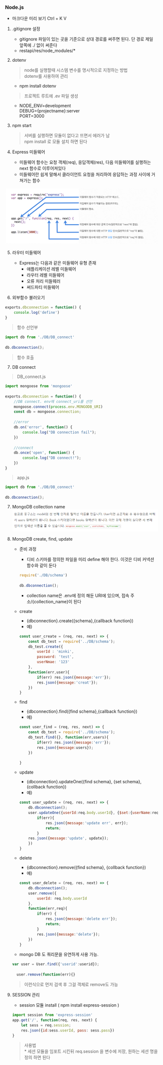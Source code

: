 ### Node.js
* 마크다운 미리 보기 Ctrl + K V

1. .gitignore 설정
    * gitignore 파일이 있는 곳을 기준으로 상대 경로를 써주면 된다. 단 경로 제일 앞쪽에 ./ 없이 써준다
    * restapi/res/node_modules/*

2. dotenv
    >node를 실행할때 시스템 변수를 명시적으로 지정하는 방법<br>
     dotenv를 사용하여 관리
    * npm install dotenv
    >프로젝트 루트에 .ev 파일 생성
    * NODE_ENV=development<br>
      DEBUG={projectname}:server<br>
      PORT=3000

3. npm start
    >서버를 실행하면 모듈이 없다고 뜨면서 에러가 남<br>
     npm install 로 모듈 설치 하면 된다

4. Express 미들웨어
    * 미들웨어 함수는 요청 객체(req), 응답객체(res), 다음 미들웨어를 실행하는 next 함수로 이루어져있다
    * 미들웨어란 쉽게 말해서 클라이언트 요청을 처리하여 응답하는 과정 사이에 거쳐가는 함수

![middle_ware](./document_img/middleware.png)

5. 라우터 미들웨어
    * Express는 다음과 같은 미들웨어 유형 존재
        * 애플리케이션 레벨 미들웨어
        * 라우터 레벨 미들웨어
        * 오류 처리 미들웨러
        * 써드파티 미들웨어

6. 외부함수 불러오기
```js
exports.dbconnection = function() {
    console.log('define')
}
```
>함수 선언부

````js
import db from './DB/DB_connect'

db.dbconnection();

````
>함수 호출

7. DB connect

>DB_connect.js
```js
import mongoose from 'mongoose'

exports.dbconnection = function() {
    //DB connect. env에 connect_uri를 선언
    mongoose.connect(process.env.MONGODB_URI)
    const db = mongoose.connection;

    //error
    db.on('error', function() {
        console.log("DB connection fail");
    })

    //connect
    db.once('open', function() {
        console.log("DB connect!");
    })
}
```

>app.js
```js
import db from './DB/DB_connect'

db.dbconnection();
```

7. MongoDB collection name
    ![collection_name](./document_img/collection_name.png)

8. MongoDB create, find, update
    * 준비 과정
        * 디비 스키마를 정의한 파일을 미리 define 해야 한다. 이것은 디비 커넥션 함수와 같이 둔다
        ````js
        require('./DB/schema')

        db.dbconnection();
        ````
        * collection name은 .env에 정의 해둔 URI에 있으며, 접속 주소/{collection_name}이 된다

    * create
        * {dbconnection}.create({schema},{callback function})
        * 예)
        ````js
        const user_create = (req, res, next) => {
            const db_test = require('../DB/schema');
            db_test.create({
                userId : 'minki',
                password: 'test',
                userNmae: '123'
            },
            function(err,user){
                if(err) res.json({message:'err'});
                res.json({message:'creat'});
            })
        }
        ````
    
    * find
        * {dbconnection}.find({find schema},{callback function})
        * 예)
        ````js
        const user_find = (req, res, next) => {
            const db_test = require('../DB/schema');
            db_test.find({}, function(err,users){
                if(err) res.json({message:'err'});
                res.json({message:users});
            })

        }
        ````
    
    * update
        * {dbconnection}.updateOne({find schema}, {set schema}, {collback function})
        * 예)
        ```js
        const user_update = (req, res, next) => {
            db.dbconnection();
            user.updateOne({userId:req.body.userId}, {$set:{userName:req.body.userName}}, function(err,update){
                if(err){
                    res.json({message:'update err', err});
                    return;
                } 
            res.json({message:'update', update});
            })
        }
        ```
    
    * delete
        * {dbconnection}.remove({find schema}, {collback function})
        * 예)
        ```js
        const user_delete = (req, res, next) => {
            db.dbconnection();
            user.remove({
                userId: req.body.userId
            },
            function(err,req){
                if(err) {
                    res.json({message:'delete err'});
                    return;
                }
                res.json({message:'delete'});
            })
        }
        ```

    * mongo DB 도 쿼리문을 유연하게 사용 가능.
    ```js
    var user = User.find({'userid':userid});

      user.remove(function(err){}
    ```
    >이런식으로 먼저 검색 후 그걸 객체로 remove도 가능

9. SESSION 관리
    * session 모듈 install ( npm install express-session )
    ```js
    import session from 'express-session'
    app.get('/', function(req, res, next) {
        let sess = req.session;
        res.json({id:sess.userId, pass: sess.pass})
    }
    ```
    > 사용법<br>
        * 세션 모듈을 임포트 시킨뒤 req.session 을 변수에 저장, 원하는 세션 명을 정의 하면 된다

